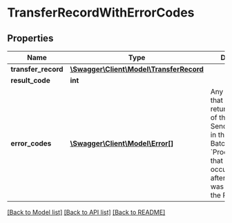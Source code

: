 # TransferRecordWithErrorCodes

## Properties
Name | Type | Description | Notes
------------ | ------------- | ------------- | -------------
**transfer_record** | [**\Swagger\Client\Model\TransferRecord**](TransferRecord.md) |  | 
**result_code** | **int** |  | 
**error_codes** | [**\Swagger\Client\Model\Error[]**](Error.md) | Any error codes that were returned as part of the SendTransfer or in the case of a Batch &#x60;ProcessingMode&#x60;  that may have occurred later after the batch was submitted to the Provider. | 

[[Back to Model list]](../README.md#documentation-for-models) [[Back to API list]](../README.md#documentation-for-api-endpoints) [[Back to README]](../README.md)


